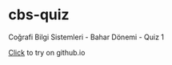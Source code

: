 # cbs-quiz
Coğrafi Bilgi Sistemleri - Bahar Dönemi - Quiz 1

[Click](https://abdyek.github.io/cbs-quiz/index.html) to try on github.io
